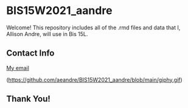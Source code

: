 # BIS15W2021_aandre

Welcome! This repository includes all of the .rmd files and data that I, Allison Andre, will use in Bis 15L.

## Contact Info

[My email](mailto:aeandre@ucdavis.edu)  

(https://github.com/aeandre/BIS15W2021_aandre/blob/main/giphy.gif)
## Thank You!


